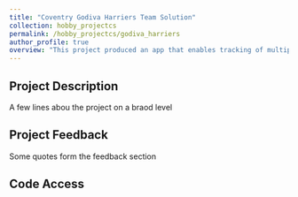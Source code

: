 ```yaml
---
title: "Coventry Godiva Harriers Team Solution"
collection: hobby_projectcs
permalink: /hobby_projectcs/godiva_harriers
author_profile: true
overview: "This project produced an app that enables tracking of multiple members within a sports team using the Strava API"
---
```


## Project Description 
A few lines abou the project on a braod level 

## Project Feedback 
Some quotes form the feedback section

## Code Access
<!-- <a href="https://github.com/benhoskings1/Emotion_Recognition.git">Explore the git repo</a> -->
